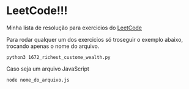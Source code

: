 # LeetCode!!! 

Minha lista de resolução para exercicios do [LeetCode](https://leetcode.com/problemset/all/)

Para rodar qualquer um dos exercicios só troseguir o exemplo abaixo, trocando apenas o nome do arquivo.

`python3 1672_richest_custome_wealth.py` 

Caso seja um arquivo JavaScript

`node nome_do_arquivo.js`
